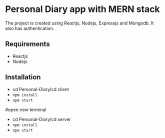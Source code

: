 # Personal Diary app with MERN stack

The project is created using Reactjs, Nodejs, Expressjs and Mongodb. It also has authentication.

## Requirements
- Reactjs
- Nodejs

## Installation
- cd Personal-Diary/cd client
- ```npm install```
- ```npm start```

#open new terminal

- cd Personal-Diary/cd server
- ```npm install```
- ```npm start```
